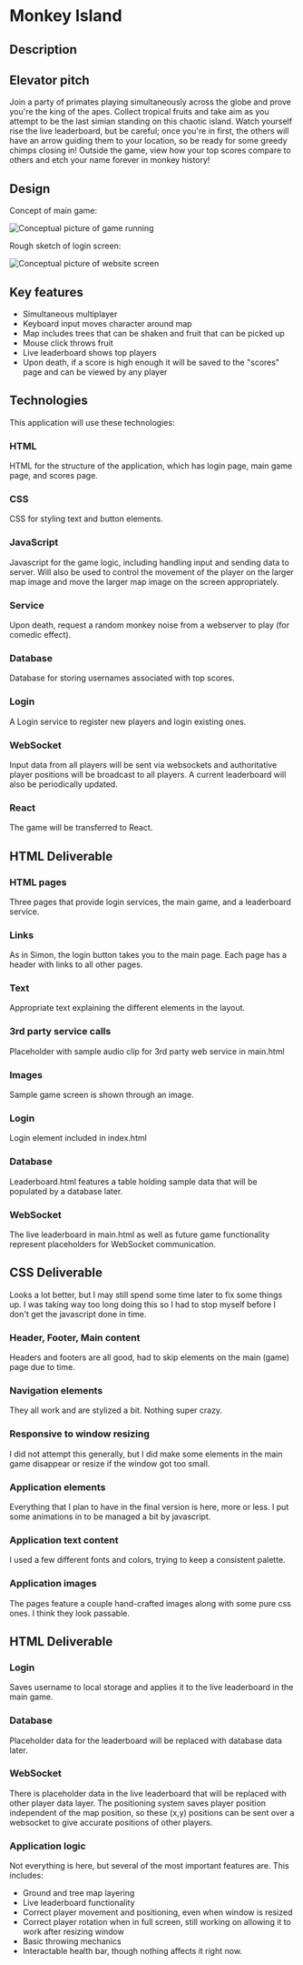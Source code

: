 # Monkey Island
## Description

## Elevator pitch
Join a party of primates playing simultaneously across the globe and prove you're the king of the apes. Collect tropical fruits and take aim as you attempt to be the last simian standing on this chaotic island. Watch yourself rise the live leaderboard, but be careful; once you're in first, the others will have an arrow guiding them to your location, so be ready for some greedy chimps closing in! Outside the game, view how your top scores compare to others and etch your name forever in monkey history!
## Design

Concept of main game:

![Conceptual picture of game running](https://github.com/michaelshewbread/cs260/blob/main/design.png)

Rough sketch of login screen:

![Conceptual picture of website screen](https://github.com/michaelshewbread/cs260/blob/main/examplescreen.png)
## Key features
* Simultaneous multiplayer
* Keyboard input moves character around map
* Map includes trees that can be shaken and fruit that can be picked up
* Mouse click throws fruit
* Live leaderboard shows top players
* Upon death, if a score is high enough it will be saved to the "scores" page and can be viewed by any player
## Technologies
This application will use these technologies:
### HTML
HTML for the structure of the application, which has login page, main game page, and scores page.
### CSS
CSS for styling text and button elements.
### JavaScript
Javascript for the game logic, including handling input and sending data to server. Will also be used to control the movement of the player on the larger map image and move the larger map image on the screen appropriately. 
### Service
Upon death, request a random monkey noise from a webserver to play (for comedic effect).
### Database
Database for storing usernames associated with top scores.
### Login
A Login service to register new players and login existing ones.
### WebSocket
Input data from all players will be sent via websockets and authoritative player positions will be broadcast to all players. A current leaderboard will also be periodically updated.
### React
The game will be transferred to React.

## HTML Deliverable
### HTML pages
Three pages that provide login services, the main game, and a leaderboard service.
### Links
As in Simon, the login button takes you to the main page. Each page has a header with links to all other pages.
### Text
Appropriate text explaining the different elements in the layout.
### 3rd party service calls
Placeholder with sample audio clip for 3rd party web service in main.html
### Images
Sample game screen is shown through an image.
### Login
Login element included in index.html
### Database
Leaderboard.html features a table holding sample data that will be populated by a database later.
### WebSocket
The live leaderboard in main.html as well as future game functionality represent placeholders for WebSocket communication.

## CSS Deliverable
Looks a lot better, but I may still spend some time later to fix some things up. I was taking way too long doing this so I had to stop myself before I don't get the javascript done in time.
### Header, Footer, Main content
Headers and footers are all good, had to skip elements on the main (game) page due to time.
### Navigation elements
They all work and are stylized a bit. Nothing super crazy.
### Responsive to window resizing
I did not attempt this generally, but I did make some elements in the main game disappear or resize if the window got too small.
### Application elements
Everything that I plan to have in the final version is here, more or less. I put some animations in to be managed a bit by javascript.
### Application text content
I used a few different fonts and colors, trying to keep a consistent palette.
### Application images
The pages feature a couple hand-crafted images along with some pure css ones. I think they look passable.

## HTML Deliverable
### Login
Saves username to local storage and applies it to the live leaderboard in the main game.

### Database
Placeholder data for the leaderboard will be replaced with database data later.

### WebSocket
There is placeholder data in the live leaderboard that will be replaced with other player data layer. The positioning system saves player position independent of the map position, so these (x,y) positions can be sent over a websocket to give accurate positions of other players.

### Application logic
Not everything is here, but several of the most important features are. This includes:
* Ground and tree map layering
* Live leaderboard functionality
* Correct player movement and positioning, even when window is resized
* Correct player rotation when in full screen, still working on allowing it to work after resizing window
* Basic throwing mechanics
* Interactable health bar, though nothing affects it right now.